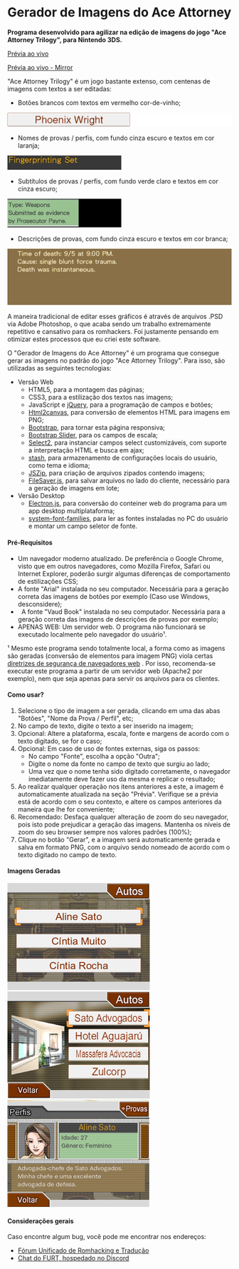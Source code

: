 # Gerador de Imagens do Ace Attorney

**Programa desenvolvido para agilizar na edição de imagens do jogo "Ace Attorney Trilogy", para Nintendo 3DS.**

[Prévia ao vivo](https://leomontenegro6.github.io/aaig/)

[Prévia ao vivo - Mirror](http://www.romhacking.net.br/tools/aaig/)

"Ace Attorney Trilogy" é um jogo bastante extenso, com centenas de imagens com textos a ser editadas:

*   Botões brancos com textos em vermelho cor-de-vinho;

![alt tag](images/button_bg_filled.png)
*   Nomes de provas / perfis, com fundo cinza escuro e textos em cor laranja;

![alt tag](images/proof_profile_title_bg_filled.png)
*   Subtítulos de provas / perfis, com fundo verde claro e textos em cor cinza escuro;

![alt tag](images/proof_profile_subtitle_bg_filled.png)
*   Descrições de provas, com fundo cinza escuro e textos em cor branca;

![alt tag](images/proof_profile_description_bg_brown.png)

A maneira tradicional de editar esses gráficos é através de arquivos .PSD via Adobe Photoshop, o que acaba sendo um trabalho extremamente repetitivo e cansativo para os romhackers. Foi justamente pensando em otimizar estes processos que eu criei este software.

O "Gerador de Imagens do Ace Attorney" é um programa que consegue gerar as imagens no padrão do jogo "Ace Attorney Trilogy". Para isso, são utilizadas as seguintes tecnologias:

*   Versão Web
    *   HTML5, para a montagem das páginas;
    *   CSS3, para a estilização dos textos nas imagens;
    *   JavaScript e [jQuery](https://jquery.com/), para a programação de campos e botões;
    *   [Html2canvas](http://html2canvas.hertzen.com/), para conversão de elementos HTML para imagens em PNG;
    *   [Bootstrap](http://getbootstrap.com/), para tornar esta página responsiva;
    *   [Bootstrap Slider](https://github.com/seiyria/bootstrap-slider), para os campos de escala;
    *   [Select2](https://select2.org/), para instanciar campos select customizáveis, com suporte a interpretação HTML e busca em ajax;
    *   [stash](http://rezitech.github.io/stash/), para armazenamento de configurações locais do usuário, como tema e idioma;
    *   [JSZip](https://stuk.github.io/jszip/), para criação de arquivos zipados contendo imagens;
    *   [FileSaver.js](https://github.com/eligrey/FileSaver.js/), para salvar arquivos no lado do cliente, necessário para a geração de imagens em lote;
*   Versão Desktop
    *   [Electron.js](https://electronjs.org/), para conversão do conteiner web do programa para um app desktop multiplataforma;
    *   [system-font-families](https://github.com/rBurgett/system-font-families), para ler as fontes instaladas no PC do usuário e montar um campo seletor de fonte.

#### Pré-Requisitos

*   Um navegador moderno atualizado. De preferência o Google Chrome, visto que em outros navegadores, como Mozilla Firefox, Safari ou Internet Explorer, poderão surgir algumas diferenças de comportamento de estilizações CSS;
*   A fonte "Arial" instalada no seu computador. Necessária para a geração correta das imagens de botões por exemplo (Caso use Windows, desconsidere);
*   A fonte "Vaud Book" instalada no seu computador. Necessária para a geração correta das imagens de descrições de provas por exemplo;
*   APENAS WEB: Um servidor web. O programa não funcionará se executado localmente pelo navegador do usuário¹.

¹ Mesmo este programa sendo totalmente local, a forma como as imagens são geradas (conversão de elementos <canvas> para imagem PNG) viola certas [diretrizes de segurança de navegadores web](http://stackoverflow.com/questions/22710627/tainted-canvases-may-not-be-exported) . Por isso, recomenda-se executar este programa a partir de um servidor web (Apache2 por exemplo), nem que seja apenas para servir os arquivos para os clientes.

#### Como usar?

1.  Selecione o tipo de imagem a ser gerada, clicando em uma das abas "Botões", "Nome da Prova / Perfil", etc;
2.  No campo de texto, digite o texto a ser inserido na imagem;
3.  Opcional: Altere a plataforma, escala, fonte e margens de acordo com o texto digitado, se for o caso;
4.  Opcional: Em caso de uso de fontes externas, siga os passos:
    *   No campo "Fonte", escolha a opção "Outra";
    *   Digite o nome da fonte no campo de texto que surgiu ao lado;
    *   Uma vez que o nome tenha sido digitado corretamente, o navegador imediatamente deve fazer uso da mesma e replicar o resultado;
5.  Ao realizar qualquer operação nos itens anteriores a este, a imagem é automaticamente atualizada na seção "Prévia". Verifique se a prévia está de acordo com o seu contexto, e altere os campos anteriores da maneira que lhe for conveniente;
6.  Recomendado: Desfaça qualquer alteração de zoom do seu navegador, pois isto pode prejudicar a geração das imagens. Mantenha os níveis de zoom do seu browser sempre nos valores padrões (100%);
7.  Clique no botão "Gerar", e a imagem será automaticamente gerada e salva em formato PNG, com o arquivo sendo nomeado de acordo com o texto digitado no campo de texto.

#### Imagens Geradas

![alt tag](images/sample_1.png)
![alt tag](images/sample_2.png)
![alt tag](images/sample_3.png)

#### Considerações gerais

Caso encontre algum bug, você pode me encontrar nos endereços:

*   [Fórum Unificado de Romhacking e Tradução](http://www.romhacking.net.br/)
*   [Chat do FURT, hospedado no Discord](https://discord.gg/0V2rK6RK47Okravl)
